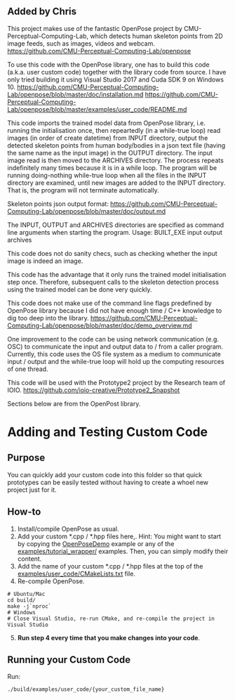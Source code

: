 ## Added by Chris
This project makes use of the fantastic OpenPose project by CMU-Perceptual-Computing-Lab, which detects human skeleton points from 2D image feeds, such as images, videos and webcam.
https://github.com/CMU-Perceptual-Computing-Lab/openpose

To use this code with the OpenPose library, one has to build this code (a.k.a. user custom code) together with the library code from source. I have only tried building it using Visual Studio 2017 and Cuda SDK 9 on Windows 10.
https://github.com/CMU-Perceptual-Computing-Lab/openpose/blob/master/doc/installation.md
https://github.com/CMU-Perceptual-Computing-Lab/openpose/blob/master/examples/user_code/README.md

This code imports the trained model data from OpenPose library, i.e. running the initialisation once, then repeartedly (in a while-true loop) read images (in order of create datetime) from INPUT directory, output the detected skeleton points from human body/bodies in a json text file (having the same name as the input image) in the OUTPUT directory. The input image read is then moved to the ARCHIVES directory. The process repeats indefinitely many times because it is in a while loop. The program will be running doing-nothing while-true loop when all the files in the INPUT directory are examined, until new images are added to the INPUT directory. That is, the program will not terminate automatically.

Skeleton points json output format:
https://github.com/CMU-Perceptual-Computing-Lab/openpose/blob/master/doc/output.md

The INPUT, OUTPUT and ARCHIVES directories are specified as command line arguments when starting the program.
Usage: BUILT_EXE input output archives

This code does not do sanity checs, such as checking whether the input image is indeed an image.

This code has the advantage that it only runs the trained model initialisation step once. Therefore, subsequent calls to the skeleton detection process using the trained model can be done very quickly.

This code does not make use of the command line flags predefined by OpenPose library because I did not have enough time / C++ knowledge to dig too deep into the library.
https://github.com/CMU-Perceptual-Computing-Lab/openpose/blob/master/doc/demo_overview.md

One improvement to the code can be using network communication (e.g. OSC) to communicate the input and output data to / from a caller program. Currently, this code uses the OS file system as a medium to communicate input / output and the while-true loop will hold up the computing resources of one thread.

This code will be used with the Prototype2 project by the Research team of IOIO.
https://github.com/ioio-creative/Prototype2_Snapshot



Sections below are from the OpenPost library.

Adding and Testing Custom Code
====================================



## Purpose
You can quickly add your custom code into this folder so that quick prototypes can be easily tested without having to create a whoel new project just for it.



## How-to
1. Install/compile OpenPose as usual.
2. Add your custom *.cpp / *.hpp files here,. Hint: You might want to start by copying the [OpenPoseDemo](../openpose/openpose.cpp) example or any of the [examples/tutorial_wrapper/](../tutorial_wrapper/) examples. Then, you can simply modify their content.
3. Add the name of your custom *.cpp / *.hpp files at the top of the [examples/user_code/CMakeLists.txt](./CMakeLists.txt) file.
4. Re-compile OpenPose.
```
# Ubuntu/Mac
cd build/
make -j`nproc`
# Windows
# Close Visual Studio, re-run CMake, and re-compile the project in Visual Studio 
```
5. **Run step 4 every time that you make changes into your code**.



## Running your Custom Code
Run:
```
./build/examples/user_code/{your_custom_file_name}
```
